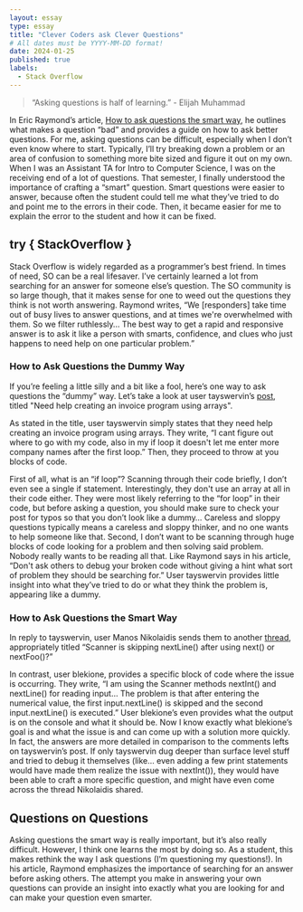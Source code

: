 ```yaml
---
layout: essay
type: essay
title: "Clever Coders ask Clever Questions"
# All dates must be YYYY-MM-DD format!
date: 2024-01-25
published: true
labels:
  - Stack Overflow
---
```


>“Asking questions is half of learning.” - Elijah Muhammad

In Eric Raymond’s article, [How to ask questions the smart way](http://www.catb.org/esr/faqs/smart-questions.html), he outlines what makes a question “bad” and provides a guide on how to ask better questions. For me, asking questions can be difficult, especially when I don’t even know where to start. Typically, I’ll try breaking down a problem or an area of confusion to something more bite sized and figure it out on my own. 
When I was an Assistant TA for Intro to Computer Science, I was on the receiving end of a lot of questions. That semester, I finally understood the importance of crafting a “smart” question. Smart questions were easier to answer, because often the student could tell me what they’ve tried to do and point me to the errors in their code. Then, it became easier for me to explain the error to the student and how it can be fixed. 

## try { StackOverflow }
Stack Overflow is widely regarded as a programmer’s best friend. In times of need, SO can be a real lifesaver. I’ve certainly learned a lot from searching for an answer for someone else’s question. The SO community is so large though, that it makes sense for one to weed out the questions they think is not worth answering. Raymond writes, “We [responders] take time out of busy lives to answer questions, and at times we're overwhelmed with them. So we filter ruthlessly… The best way to get a rapid and responsive answer is to ask it like a person with smarts, confidence, and clues who just happens to need help on one particular problem.” 

### How to Ask Questions the Dummy Way
If you’re feeling a little silly and a bit like a fool, here’s one way to ask questions the “dummy” way. Let’s take a look at user tayswervin’s [post](https://stackoverflow.com/questions/34071331/need-help-creating-an-invoice-program-using-arrays), titled "Need help creating an invoice program using arrays". 

As stated in the title, user tayswervin simply states that they need help creating an invoice program using arrays. They write, “I cant figure out where to go with my code, also in my if loop it doesn't let me enter more company names after the first loop.” Then, they proceed to throw at you blocks of code. 

First of all, what is an “if loop”? Scanning through their code briefly, I don’t even see a single if statement. Interestingly, they don't use an array at all in their code either. They were most likely referring to the “for loop” in their code, but before asking a question, you should make sure to check your post for typos so that you don’t look like a dummy… Careless and sloppy questions typically means a careless and sloppy thinker, and no one wants to help someone like that. Second, I don’t want to be scanning through huge blocks of code looking for a problem and then solving said problem. Nobody really wants to be reading all that. Like Raymond says in his article, “Don't ask others to debug your broken code without giving a hint what sort of problem they should be searching for.” User tayswervin provides little insight into what they’ve tried to do or what they think the problem is, appearing like a dummy.

### How to Ask Questions the Smart Way
In reply to tayswervin, user Manos Nikolaidis sends them to another [thread](https://stackoverflow.com/questions/13102045/scanner-is-skipping-nextline-after-using-next-or-nextfoo), appropriately titled “Scanner is skipping nextLine() after using next() or nextFoo()?”

In contrast, user blekione, provides a specific block of code where the issue is occurring. They write, “I am using the Scanner methods nextInt() and nextLine() for reading input… The problem is that after entering the numerical value, the first input.nextLine() is skipped and the second input.nextLine() is executed.” User blekione’s even provides what the output is on the console and what it should be. Now I know exactly what blekione’s goal is and what the issue is and can come up with a solution more quickly. In fact, the answers are more detailed in comparison to the comments lefts on tayswervin’s post. If only tayswervin dug deeper than surface level stuff and tried to debug it themselves (like… even adding a few print statements would have made them realize the issue with nextInt()), they would have been able to craft a more specific question, and might have even come across the thread Nikolaidis shared. 

## Questions on Questions
Asking questions the smart way is really important, but it’s also really difficult. However, I think one learns the most by doing so. As a student, this makes rethink the way I ask questions (I’m questioning my questions!). In his article, Raymond emphasizes the importance of searching for an answer before asking others. The attempt you make in answering your own questions can provide an insight into exactly what you are looking for and can make your question even smarter.
